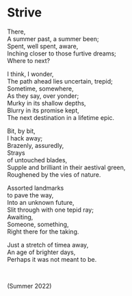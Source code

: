 # Strive
<!-- #QUARK live! -->

There,  
A summer past, a summer been;  
Spent, well spent, aware,  
Inching closer to those furtive dreams;  
Where to next?  

I think, I wonder,  
The path ahead lies uncertain, trepid;  
Sometime, somewhere,  
As they say, over yonder;  
Murky in its shallow depths,  
Blurry in its promise kept,  
The next destination in a lifetime epic.  

Bit, by bit,  
I hack away;  
Brazenly, assuredly,  
Strays  
of untouched blades,  
Supple and brilliant in their aestival green,  
Roughened by the vies of nature.  

Assorted landmarks  
to pave the way,  
Into an unknown future,  
Slit through with one tepid ray;  
Awaiting,  
Someone, something,  
Right there for the taking.  

Just a stretch of timea away,  
An age of brighter days,  
Perhaps it was not meant to be.  


<br>


(Summer 2022)

<!-- #QUARK
EXPORT: poetry/strive
STYLE: poetry
INDEX: poetry
YEAR: 22
DEC: 6
-->
